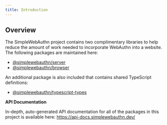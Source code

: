 ```yaml
---
title: Introduction
---
```


## Overview

The SimpleWebAuthn project contains two complimentary libraries to help reduce the amount of work
needed to incorporate WebAuthn into a website. The following packages are maintained here:

- [@simplewebauthn/server](packages/server/install.md)
- [@simplewebauthn/browser](packages/browser/install.md)

An additional package is also included that contains shared TypeScript definitions:

- [@simplewebauthn/typescript-types](packages/types.md)

**API Documentation**

In-depth, auto-generated API documentation for all of the packages in this project is available
here:
https://api-docs.simplewebauthn.dev/
